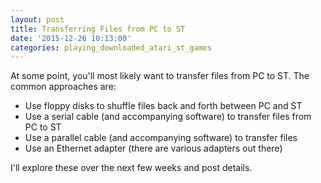 ```yaml
---
layout: post
title: Transferring Files from PC to ST
date: '2015-12-26 10:13:00'
categories: playing_downloaded_atari_st_games
---
```


At some point, you'll most likely want to transfer files from PC to ST. The common approaches are:

* Use floppy disks to shuffle files back and forth between PC and ST
* Use a serial cable (and accompanying software) to transfer files from PC to ST
* Use a parallel cable (and accompanying software) to transfer files
* Use an Ethernet adapter (there are various adapters out there)

I'll explore these over the next few weeks and post details.
